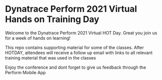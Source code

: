 # Dynatrace Perform 2021 Virtual Hands on Training Day
Welcome to the Dynatrace Perform 2021 Virtual HOT Day. Great you join us for a week of hands on learning!

This repo contains supporting material for some of the classes. 
After HOTDAY, attendees will receive a follow up email with links to all relevant training material that was used in the classes

Enjoy the conference and dont forget to give us feedback through the Perform Mobile App
